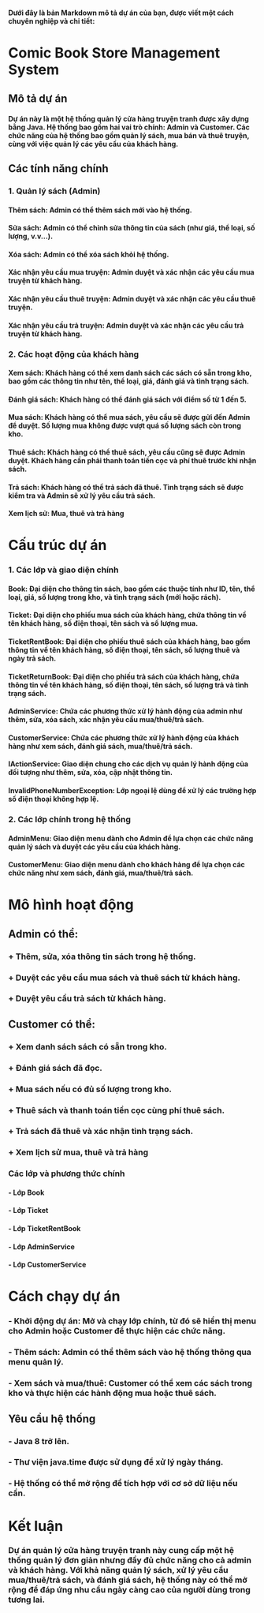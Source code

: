
#### Dưới đây là bản Markdown mô tả dự án của bạn, được viết một cách chuyên nghiệp và chi tiết:

# Comic Book Store Management System
## Mô tả dự án
#### Dự án này là một hệ thống quản lý cửa hàng truyện tranh được xây dựng bằng Java. Hệ thống bao gồm hai vai trò chính: Admin và Customer. Các chức năng của hệ thống bao gồm quản lý sách, mua bán và thuê truyện, cùng với việc quản lý các yêu cầu của khách hàng.

## Các tính năng chính
### 1. Quản lý sách (Admin)
#### Thêm sách: Admin có thể thêm sách mới vào hệ thống.
####  Sửa sách: Admin có thể chỉnh sửa thông tin của sách (như giá, thể loại, số lượng, v.v...).
####   Xóa sách: Admin có thể xóa sách khỏi hệ thống.
####   Xác nhận yêu cầu mua truyện: Admin duyệt và xác nhận các yêu cầu mua truyện từ khách hàng.
####   Xác nhận yêu cầu thuê truyện: Admin duyệt và xác nhận các yêu cầu thuê truyện.
####  Xác nhận yêu cầu trả truyện: Admin duyệt và xác nhận các yêu cầu trả truyện từ khách hàng.
   ### 2. Các hoạt động của khách hàng
   #### Xem sách: Khách hàng có thể xem danh sách các sách có sẵn trong kho, bao gồm các thông tin như tên, thể loại, giá, đánh giá và tình trạng sách.
   #### Đánh giá sách: Khách hàng có thể đánh giá sách với điểm số từ 1 đến 5.
   #### Mua sách: Khách hàng có thể mua sách, yêu cầu sẽ được gửi đến Admin để duyệt. Số lượng mua không được vượt quá số lượng sách còn trong kho.
   #### Thuê sách: Khách hàng có thể thuê sách, yêu cầu cũng sẽ được Admin duyệt. Khách hàng cần phải thanh toán tiền cọc và phí thuê trước khi nhận sách.
   #### Trả sách: Khách hàng có thể trả sách đã thuê. Tình trạng sách sẽ được kiểm tra và Admin sẽ xử lý yêu cầu trả sách.
#### Xem lịch sử: Mua, thuê và trả hàng
   # Cấu trúc dự án
   ### 1. Các lớp và giao diện chính
  #### Book: Đại diện cho thông tin sách, bao gồm các thuộc tính như ID, tên, thể loại, giá, số lượng trong kho, và tình trạng sách (mới hoặc rách).
  #### Ticket: Đại diện cho phiếu mua sách của khách hàng, chứa thông tin về tên khách hàng, số điện thoại, tên sách và số lượng mua.
  #### TicketRentBook: Đại diện cho phiếu thuê sách của khách hàng, bao gồm thông tin về tên khách hàng, số điện thoại, tên sách, số lượng thuê và ngày trả sách.
#### TicketReturnBook: Đại diện cho phiếu trả sách của khách hàng, chứa thông tin về tên khách hàng, số điện thoại, tên sách, số lượng trả và tình trạng sách.
#### AdminService: Chứa các phương thức xử lý hành động của admin như thêm, sửa, xóa sách, xác nhận yêu cầu mua/thuê/trả sách.
#### CustomerService: Chứa các phương thức xử lý hành động của khách hàng như xem sách, đánh giá sách, mua/thuê/trả sách.
#### IActionService: Giao diện chung cho các dịch vụ quản lý hành động của đối tượng như thêm, sửa, xóa, cập nhật thông tin.
####  InvalidPhoneNumberException: Lớp ngoại lệ dùng để xử lý các trường hợp số điện thoại không hợp lệ.
   ### 2. Các lớp chính trong hệ thống
  #### AdminMenu: Giao diện menu dành cho Admin để lựa chọn các chức năng quản lý sách và duyệt các yêu cầu của khách hàng.
  #### CustomerMenu: Giao diện menu dành cho khách hàng để lựa chọn các chức năng như xem sách, đánh giá, mua/thuê/trả sách.
   # Mô hình hoạt động
  ## Admin có thể:

### + Thêm, sửa, xóa thông tin sách trong hệ thống.
### + Duyệt các yêu cầu mua sách và thuê sách từ khách hàng.
### + Duyệt yêu cầu trả sách từ khách hàng.
 ## Customer có thể:

### + Xem danh sách sách có sẵn trong kho.
### + Đánh giá sách đã đọc.
### + Mua sách nếu có đủ số lượng trong kho.
### + Thuê sách và thanh toán tiền cọc cùng phí thuê sách.
### + Trả sách đã thuê và xác nhận tình trạng sách.
### + Xem lịch sử mua, thuê và trả hàng
###  Các lớp và phương thức chính
#### - Lớp Book
#### - Lớp Ticket
#### - Lớp TicketRentBook
#### - Lớp AdminService
#### - Lớp CustomerService
# Cách chạy dự án
### - Khởi động dự án: Mở và chạy lớp chính, từ đó sẽ hiển thị menu cho Admin hoặc Customer để thực hiện các chức năng.
### - Thêm sách: Admin có thể thêm sách vào hệ thống thông qua menu quản lý.
### - Xem sách và mua/thuê: Customer có thể xem các sách trong kho và thực hiện các hành động mua hoặc thuê sách.
##  Yêu cầu hệ thống
### - Java 8 trở lên.
### - Thư viện java.time được sử dụng để xử lý ngày tháng.
### - Hệ thống có thể mở rộng để tích hợp với cơ sở dữ liệu nếu cần.
# Kết luận
### Dự án quản lý cửa hàng truyện tranh này cung cấp một hệ thống quản lý đơn giản nhưng đầy đủ chức năng cho cả admin và khách hàng. Với khả năng quản lý sách, xử lý yêu cầu mua/thuê/trả sách, và đánh giá sách, hệ thống này có thể mở rộng để đáp ứng nhu cầu ngày càng cao của người dùng trong tương lai.